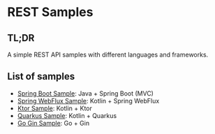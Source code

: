 # REST Samples

## TL;DR

A simple REST API samples with different languages and frameworks.

## List of samples

- [Spring Boot Sample](https://github.com/retheviper/springbootsample): Java + Spring Boot (MVC)
- [Spring WebFlux Sample](https://github.com/retheviper/springwebfluxsample): Kotlin + Spring WebFlux
- [Ktor Sample](https://github.com/retheviper/ktorsample): Kotlin + Ktor
- [Quarkus Sample](https://github.com/retheviper/quarkussample): Kotlin + Quarkus
- [Go Gin Sample](https://github.com/retheviper/goginsample): Go + Gin
